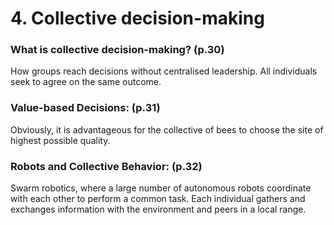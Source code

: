 # 4. Collective decision-making

### **What is collective decision-making?** (p.30)
How groups reach decisions without centralised leadership. All individuals seek to agree on the same outcome.

### **Value-based Decisions:** (p.31)
Obviously, it is advantageous for the collective of bees to choose the site of highest possible quality.

### **Robots and Collective Behavior:** (p.32)
Swarm robotics, where a large number of autonomous robots coordinate with each other to perform a common task. Each individual gathers and exchanges information with the environment and peers in a local range.
